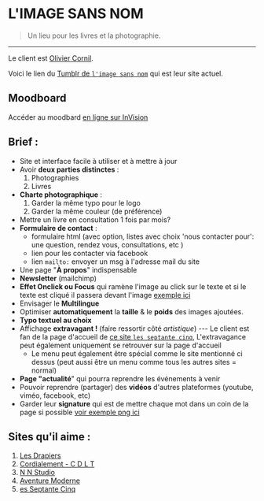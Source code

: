 # L'IMAGE SANS NOM
> Un lieu pour les livres et la photographie.

* * *

Le client est [Olivier Cornil](http://www.oliviercornil.be/).

Voici le lien du [Tumblr de `l'image sans nom`](https://limagesansnom.tumblr.com/) qui est leur site actuel.

## Moodboard 

Accéder au moodbard [en ligne sur InVision](https://projects.invisionapp.com/boards/K73YQ3CAGSC/)

## Brief :
- Site et interface facile à utiliser et à mettre à jour
- Avoir **deux parties distinctes** :
    1. Photographies
    2. Livres
- **Charte photographique** :
  1. Garder la même typo pour le logo
  2. Garder la même couleur (de préférence)
- Mettre un livre en consultation 1 fois par mois?
- **Formulaire de contact** :
  - formulaire html (avec option, listes avec choix 'nous contacter pour': une question, rendez vous, consultations, etc )
  - lien pour les contacter via facebook
  - lien `mailto:` envoyer un msg à l'adresse mail du site
- Une page "**À propos**" indispensable
- **Newsletter** (mailchimp)
- **Effet Onclick ou Focus** qui ramène l'image au click sur le texte et si le texte est cliqué il passera devant l'image [exemple ici](https://www.oliviercornil.be/projets/regarde-les-fleurs-danser/)
- Envisager le **Multilingue**
- Optimiser  **automatiquement** la **taille** & le **poids** des images ajoutées.
- **Typo textuel au choix**
- Affichage **extravagant !** (faire ressortir côté *artistique*) --- Le client est fan de la page d'accueil de [ce site `les septante cinq`](http://www.leseptantecinq.be/fr/), L'extravagance peut également uniquement se retrouver sur la page d'accueil 
  - Le menu peut également être spécial comme le site mentionné ci dessus (peut aussi être un menu comme tous les autres sites = normal)
- **Page "actualité**" qui pourra reprendre les événements à venir
- Pouvoir reprendre (partager) des **vidéos** d'autres plateformes (youtube, viméo, facebook, etc)
- Garder leur **signature** qui est de mettre chaque mot dans un coin de la page si possible [voir exemple png ici](https://66.media.tumblr.com/055c436d17280bf90f912cd97fdf84cb/tumblr_pg48vxptyJ1x4xkujo1_640.jpg)


## Sites qu'il aime :
1. [Les Drapiers](https://www.lesdrapiers.be)
2. [Cordialement - C D L T ](http://c-d-l-t.com/home/)
3. [N N Studio](http://www.nnstudio.be/)
4. [Aventure Moderne](http://aventuremoderne.tf/)
5. [es Septante Cinq](http://www.leseptantecinq.be/fr/)
